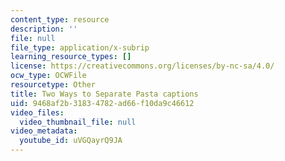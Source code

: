 ```yaml
---
content_type: resource
description: ''
file: null
file_type: application/x-subrip
learning_resource_types: []
license: https://creativecommons.org/licenses/by-nc-sa/4.0/
ocw_type: OCWFile
resourcetype: Other
title: Two Ways to Separate Pasta captions
uid: 9468af2b-3183-4782-ad66-f10da9c46612
video_files:
  video_thumbnail_file: null
video_metadata:
  youtube_id: uVGQayrQ9JA
---
```

